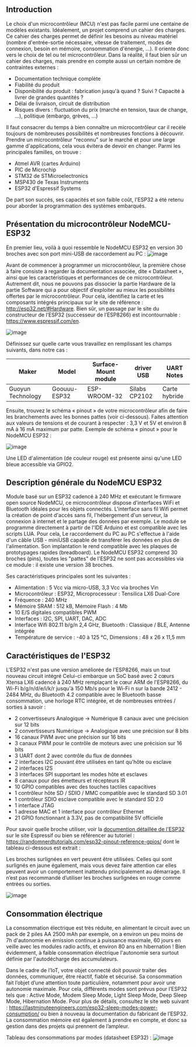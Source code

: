 ## Introduction
Le choix d'un microcontrôleur (MCU) n'est pas facile parmi une centaine de modèles existants. Idéalement, un projet comprend un cahier des charges. Ce cahier des charges permet de définir les besoins au niveau matériel (nombre d'entrée-sortie nécessaire, vitesse de traitement, modes de connexion, besoin en mémoire, consommation d'énergie, ...). Il oriente donc vers le choix de tel ou tel microcontrôleur. Dans la réalité, il faut bien sûr un cahier des charges, mais prendre en compte aussi un certain nombre de contraintes externes : 
* Documentation technique complète
* Fiabilité du produit
* Disponibilité du produit : fabrication jusqu'à quand ? Suivi ? Capacité à livrer de grandes quantités ?
* Délai de livraison, circuit de distribution
* Risques divers : fluctuation du prix (marché en tension, taux de change, ...), politique (embargo, grèves, ...)

Il faut consacrer du temps à bien connaître un microcontrôleur car il recèle toujours de nombreuses possibilités et nombreuses fonctions à découvrir. Prendre un microcontrôleur "reconnu" sur le marché et pour une large gamme d'applications, cela vous évitera de devoir en changer. Parmi les principales familles, on trouve :
* Atmel AVR (cartes Arduino)
* PIC de Microchip
* STM32 de STMicroelectronics
* MSP430 de Texas Instruments
* ESP32 d'Espressif Systems

De part son succès, ses capacités et son faible coût, l'ESP32 a été retenu pour aborder la programmation des systèmes embarqués.

## Présentation du microcontrôleur NodeMCU-ESP32
En premier lieu, voilà à quoi ressemble le NodeMCU ESP32 en version 30 broches avec son port mini-USB de raccordement au PC :
![image](https://user-images.githubusercontent.com/44494044/129441688-94b8a6cb-0110-47a2-8644-e851351314fc.png)

Avant de commencer à programmer un microcontrôleur, la première chose à faire consiste à regarder la documentation associée, dite « Datasheet », ainsi que les caractéristiques et performances de ce microcontrôleur. Autrement dit, nous ne pouvons pas dissocier la partie Hardware de la partie Software qui a pour objectif d’exploiter au mieux les possibilités offertes par le microcontrôleur. Pour cela, identifiez la carte et les composants intégrés principaux sur le site de référence : http://esp32.net/#Hardware. 
Bien sûr, un passage par le site du constructeur de l’ESP32 (successeur de l’ESP8266) est incontournable : https://www.espressif.com/en.


![image](https://user-images.githubusercontent.com/44494044/129441256-d955c063-6120-49f8-ab7b-cafcf9b0aae4.png)

Définissez sur quelle carte vous travaillez en remplissant les champs suivants, dans notre cas :

Maker |	Model |	Surface-Mount module |	driver USB | UART	Notes
------|-------|----------------------|------------|------------
Guoyun Technology |	Goouuu-ESP32 |	ESP-WROOM-32 |	Silabs CP2102 |	Carte hybride

Ensuite, trouvez le schéma « pinout » de votre microcontrôleur afin de faire les branchements avec les bonnes pattes (voir ci-dessous). Faites attention aux valeurs de tensions et de courant à respecter : 3,3 V et 5V et environ 8 mA à 16 mA maximum par patte.
Exemple de schéma « pinout » pour le NodeMCU ESP32 :

![image](https://user-images.githubusercontent.com/44494044/129441819-e914f187-d6af-45e3-9e76-e76f736989d2.png)

Une LED d'alimentation (de couleur rouge) est présente ainsi qu'une LED bleue accessible via GPIO2.

## Description générale du NodeMCU ESP32
Module basé sur un ESP32 cadencé à 240 MHz et exécutant le firmware open source NodeMCU, ce microcontrôleur dispose d'interfaces WiFi et Bluetooth idéales pour les objets connectés. L'interface sans fil Wifi permet la création de point d'accès sans fil, l'hébergement d'un serveur, la connexion à internet et le partage des données par exemple.
Le module se programme directement à partir de l'IDE Arduino et est compatible avec les scripts LUA. Pour cela, Le raccordement du PC au PC s'effectue à l'aide d'un câble USB - miniUSB capable de transférer les données en plus de l'alimentation. Son implantation le rend compatible avec les plaques de prototypages rapides (breadboard). Le NodeMCU ESP32 comprend 30 broches (pins), toutes les "pattes" de l'ESP32 ne sont pas accessibles via ce module : il existe une version 38 broches. 

Ses caractéristiques principales sont les suivantes :

* Alimentation : 5 Vcc via micro-USB, 3,3 Vcc via broches Vin
* Microcontrôleur : ESP32, Microprocesseur : Tensilica LX6 Dual-Core
* Fréquence : 240 MHz
* Mémoire SRAM : 512 kB, Mémoire Flash : 4 Mb
* 10 E/S digitales compatibles PWM
* Interfaces : I2C, SPI, UART, DAC, ADC
* Interface Wifi 802.11 b/g/n 2,4 GHz, Bluetooth : Classique / BLE, Antenne intégrée
* Température de service : -40 à 125 °C, Dimensions : 48 x 26 x 11,5 mm

## Caractéristiques de l'ESP32
L'ESP32 n'est pas une version améliorée de l'ESP8266, mais un tout nouveau circuit intégré Celui-ci embarque un SoC basé avec 2 cœurs Xtensa LX6 cadencé à 240 MHz remplaçant le cœur ARM de l'ESP8266, du Wi-Fi b/g/n/d/e/i/k/r jusqu'à 150 Mb/s pour le Wi-Fi n sur la bande 2412 - 2484 MHz, du Bluetooth 4.2 compatible avec le Bluetooth basse consommation, une horloge RTC intégrée, et de nombreuses entrées / sorties à savoir :
* 2 convertisseurs Analogique -> Numérique 8 canaux avec une précision sur 12 bits
*	2 convertisseurs Numérique -> Analogique avec une précision sur 8 bits
*	16 canaux PWM avec une précision sur 16 bits
*	3 canaux PWM pour le contrôle de moteurs avec une précision sur 16 bits
*	3 UART dont 2 avec contrôle du flux de données
*	2 interfaces I2C pouvant être utilisées en tant qu'hôte ou esclave
*	2 interfaces I2S
*	3 interfaces SPI supportant les modes hôte et esclaves
*	8 canaux pour des émetteurs et récepteurs IR
*	10 GPIO compatibles avec des touches tactiles capacitives
*	1 contrôleur hôte SD / SDIO / MMC compatible avec le standard SD 3.01
*	1 contrôleur SDIO esclave compatible avec le standard SD 2.0
*	1 interface JTAG
*	1 adresse MAC et 1 interface pour contrôleur Ethernet
*	21 GPIO fonctionnant à 3.3V, pas de compatibilité 5V officielle

Pour savoir quelle broche utiliser, voir la [documention détaillée de l'ESP32](https://www.espressif.com/sites/default/files/documentation/esp32_datasheet_en.pdf) sur le site Espressif ou bien se référencer au tutoriel : https://randomnerdtutorials.com/esp32-pinout-reference-gpios/ dont le tableau ci-dessous est extrait :

Les broches surlignées en vert peuvent être utilisées. Celles qui sont surlignés en jaune également, mais vous devez faire attention car elles peuvent avoir un comportement inattendu principalement au démarrage. Il n’est pas recommandé d’utiliser les broches surlignées en rouge comme entrées ou sorties.

![image](https://user-images.githubusercontent.com/44494044/129467794-243f030c-dbc8-4d29-a2fd-77991174db17.png)

## Consommation électrique
La consommation électrique est très réduite, en alimentant le circuit avec un pack de 2 piles AA 2500 mAh par exemple, on a environ un peu moins de 7h d'autonomie en émission continue à puissance maximale, 60 jours en veille avec les modules radio actifs, et environ 80 ans en hibernation ! Bien évidemment, à faible consommation électrique l'autonomie sera surtout définie par l'autodécharge des accumulateurs.

Dans le cadre de l’IoT, votre objet connecté doit pouvoir traiter des données, communiquer, être réactif, fiable et sécurisé. Sa consommation fait l’objet d’une attention toute particulière, notamment pour avoir une autonomie maximale. Pour cela, différents modes sont prévus pour l’ESP32 tels que : Active Mode, Modem Sleep Mode, Light Sleep Mode, Deep Sleep Mode, Hibernation Mode. Pour plus de détails, consultez le site web suivant : https://lastminuteengineers.com/esp32-sleep-modes-power-consumption/  ou bien à nouveau la documentation du fabricant de l’ESP32. La consommation mémoire est également à prendre en compte, et donc sa gestion dans des projets qui prennent de l’ampleur.

Tableau des consommations par modes (datasheet ESP32) :
![image](https://user-images.githubusercontent.com/44494044/129468062-c04af62a-c8c8-44b8-825b-926e5b5512fb.png)

